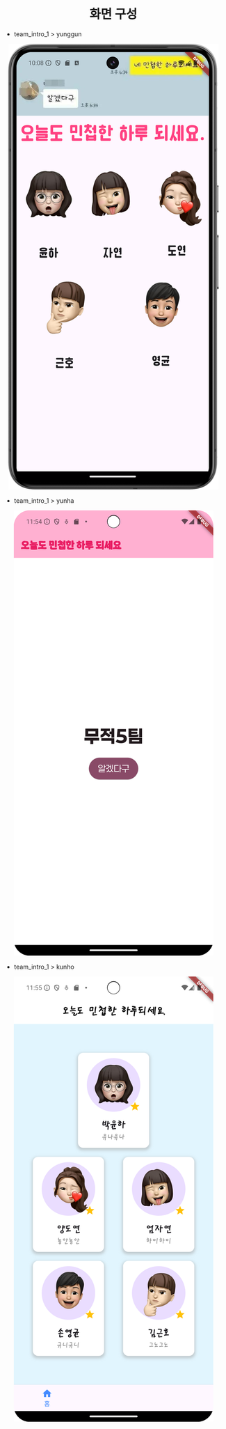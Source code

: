 <div align=center><h1>화면 구성</h1></div>

- team_intro_1 > yunggun
<div align=center>
    <img src="./Images/영균_TeamInfo_화면.png">
</div>

- team_intro_1 > yunha
<div align=center>
    <img src="./Images/team_intro_1_yunha.png">
</div>

- team_intro_1 > kunho
<div align=center>
    <img src="./Images/team_intro_1_kunho.png">
</div>
